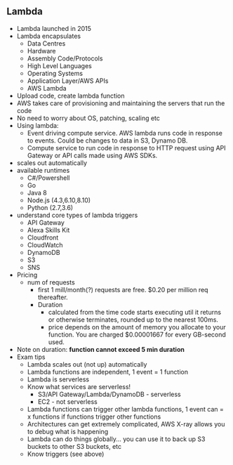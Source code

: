 Lambda
----------

* Lambda launched in 2015
* Lambda encapsulates
  * Data Centres
  * Hardware
  * Assembly Code/Protocols 
  * High Level Languages
  * Operating Systems
  * Application Layer/AWS APIs
  * AWS Lambda
* Upload code, create lambda function
* AWS takes care of provisioning and maintaining the servers that run the code
* No need to worry about OS, patching, scaling etc
* Using lambda:
  * Event driving compute service. AWS lambda runs code in response to events. Could be changes to data in S3, Dynamo DB.
  * Compute service to run code in response to HTTP request using API Gateway or API calls made using AWS SDKs.
* scales out automatically
* available runtimes
  * C#/Powershell
  * Go
  * Java 8
  * Node.js (4.3,6.10,8.10)
  * Python (2.7,3.6)
* understand core types of lambda triggers
  * API Gateway
  * Alexa Skills Kit
  * Cloudfront
  * CloudWatch
  * DynamoDB
  * S3
  * SNS
* Pricing
  * num of requests
    * first 1 mill/month(?) requests are free. $0.20 per million req thereafter.
    * Duration
      * calculated from the time code starts executing util it returns or otherwise terminates, rounded up to the nearest 100ms.
      * price depends on the amount of memory you allocate to your function. You are charged $0.00001667 for every GB-second used.
* Note on duration: **function cannot exceed 5 min duration**
* Exam tips
  * Lambda scales out (not up) automatically
  * Lambda functions are independent, 1 event = 1 function
  * Lambda is serverless
  * Know what services are serverless!
    * S3/API Gateway/Lambda/DynamoDB - serverless
    * EC2 - not serverless
  * Lambda functions can trigger other lambda functions, 1 event can = x functions if functions trigger other functions
  * Architectures can get extremely complicated, AWS X-ray allows you to debug what is happening
  * Lambda can do things globally... you can use it to back up S3 buckets to other S3 buckets, etc
  * Know triggers (see above)
